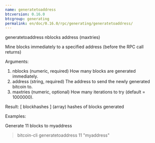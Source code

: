```yaml
---
name: generatetoaddress
btcversion: 0.16.0
btcgroup: generating
permalink: en/doc/0.16.0/rpc/generating/generatetoaddress/
---
```


generatetoaddress nblocks address (maxtries)

Mine blocks immediately to a specified address (before the RPC call returns)

Arguments:
1. nblocks      (numeric, required) How many blocks are generated immediately.
2. address      (string, required) The address to send the newly generated bitcoin to.
3. maxtries     (numeric, optional) How many iterations to try (default = 1000000).

Result:
[ blockhashes ]     (array) hashes of blocks generated

Examples:

Generate 11 blocks to myaddress
> bitcoin-cli generatetoaddress 11 "myaddress"



